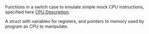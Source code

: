 Functions in a switch case to emulate simple mock CPU instructions, specified here [CPU Description](cpu-description.pdf).

A struct with variables for registers, and pointers to memory used by program as CPU to manipulate.
